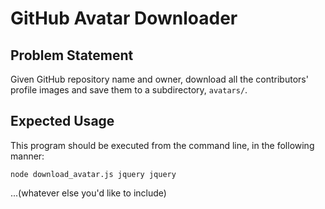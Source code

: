 # GitHub Avatar Downloader

## Problem Statement

Given GitHub repository name and owner, download all the contributors' profile images and save them to a subdirectory, `avatars/`.

## Expected Usage

This program should be executed from the command line, in the following manner:

`node download_avatar.js jquery jquery`

...(whatever else you'd like to include)